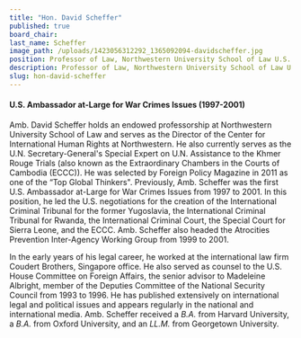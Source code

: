 ```yaml
---
title: "Hon. David Scheffer"
published: true
board_chair:
last_name: Scheffer
image_path: /uploads/1423056312292_1365092094-davidscheffer.jpg
position: Professor of Law, Northwestern University School of Law U.S. Ambassador at-Large for War Crimes Issues (1997-2001)
description: Professor of Law, Northwestern University School of Law U.S. Ambassador at-Large for War Crimes Issues (1997-2001)
slug: hon-david-scheffer
---
```


#### U.S. Ambassador at-Large for War Crimes Issues (1997-2001)

Amb. David Scheffer holds an endowed professorship at Northwestern University School of Law and serves as the Director of the Center for International Human Rights at Northwestern. He also currently serves as the U.N. Secretary-General's Special Expert on U.N. Assistance to the Khmer Rouge Trials (also known as the Extraordinary Chambers in the Courts of Cambodia (ECCC)). He was selected by Foreign Policy Magazine in 2011 as one of the “Top Global Thinkers". Previously, Amb. Scheffer was the first U.S. Ambassador at-Large for War Crimes Issues from 1997 to 2001. In this position, he led the U.S. negotiations for the creation of the International Criminal Tribunal for the former Yugoslavia, the International Criminal Tribunal for Rwanda, the International Criminal Court, the Special Court for Sierra Leone, and the ECCC. Amb. Scheffer also headed the Atrocities Prevention Inter-Agency Working Group from 1999 to 2001.

In the early years of his legal career, he worked at the international law firm Coudert Brothers, Singapore office. He also served as counsel to the U.S. House Committee on Foreign Affairs, the senior advisor to Madeleine Albright, member of the Deputies Committee of the National Security Council from 1993 to 1996. He has published extensively on international legal and political issues and appears regularly in the national and international media. Amb. Scheffer received a _B.A._ from Harvard University, a _B.A._ from Oxford University, and an _LL.M._ from Georgetown University.

